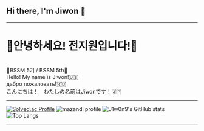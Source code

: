 ## Hi there, I'm Jiwon 👋
<hr>
<h1>👋안녕하세요! 전지원입니다!👋</h1>
<br>
🌱BSSM 5기 / BSSM 5th🌱 
<br>
Hello! My name is Jiwon!🇺🇸 
<br>
дабро пожаловать!🇷🇺 
<br>
こんにちは！　わたしの名前はJiwonです！🇯🇵
<hr>

[![Solved.ac Profile](http://mazassumnida.wtf/api/v2/generate_badge?boj=j1w0n9)](https://solved.ac/j1w0n9/)
![mazandi profile](http://mazandi.herokuapp.com/api?handle=j1w0n9&theme=warm)
![J1w0n9's GitHub stats](https://github-readme-stats.vercel.app/api?username=j1w0n9&show_icons=true&theme=transparent)
![Top Langs](https://github-readme-stats.vercel.app/api/top-langs/?username=j1w0n9&layout=compact)

<hr>

